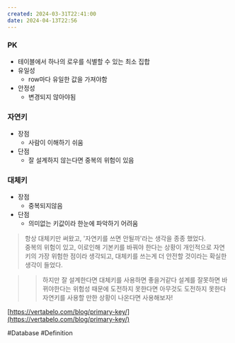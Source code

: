 ```yaml
---
created: 2024-03-31T22:41:00
date: 2024-04-13T22:56
---
```

### PK
- 테이블에서 하나의 로우를 식별할 수 있는 최소 집합
- 유일성
	- row마다 유일한 값을 가져야함
- 안정성
	- 변경되지 않아야됨

### 자연키
- 장점
    - 사람이 이해하기 쉬움
- 단점
    - 잘 설계하지 않는다면 중복의 위험이 있음

### 대체키
- 장점
    - 중복되지않음
- 단점
    - 의미없는 키값이라 한눈에 파악하기 어려움

> 항상 대체키만 써왔고, '자연키를 쓰면 안될까'라는 생각을 종종 했었다.  
> 중복의 위험이 있고, 이로인해 기본키를 바꿔야 한다는 상황이 개인적으로 자연키의 가장 위험한 점이라 생각되고, 대체키를 쓰는게 더 안전할 것이라는 확실한 생각이 들었다.

>> 하지만 잘 설계한다면 대체키를 사용하면 좋을거같다
>> 설계를 잘못하면 바뀌야한다는 위험성 때문에 도전하지 못한다면 아무것도 도전하지 못한다
>> 자연키를 사용할 만한 상황이 나온다면 사용해보자!


[https://vertabelo.com/blog/primary-key/](https://vertabelo.com/blog/primary-key/)

#Database 
#Definition 